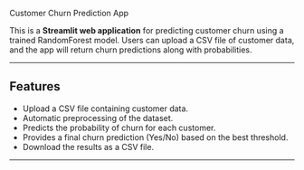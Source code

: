  Customer Churn Prediction App

This is a **Streamlit web application** for predicting customer churn using a trained RandomForest model. Users can upload a CSV file of customer data, and the app will return churn predictions along with probabilities.

---

## Features

- Upload a CSV file containing customer data.
- Automatic preprocessing of the dataset.
- Predicts the probability of churn for each customer.
- Provides a final churn prediction (Yes/No) based on the best threshold.
- Download the results as a CSV file.

---
